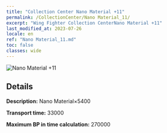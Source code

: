 ```yaml
---
title: "Collection Center Nano Material +11"
permalink: /CollectionCenter/Nano Material_11/
excerpt: "Wing Fighter Collection CenterNano Material +11"
last_modified_at: 2023-07-26
locale: en
ref: "Nano Material_11.md"
toc: false
classes: wide
---
```



![Nano Material +11](/images/cc/CC_Nano_Material_6.png)

## Details

  **Description:** Nano Material×5400

  **Transport time:** 33000

  **Maximum BP in time calculation:** 270000

